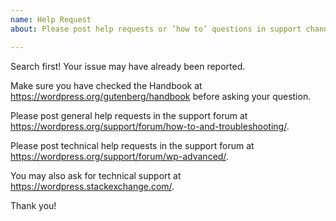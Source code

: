 ```yaml
---
name: Help Request
about: Please post help requests or ‘how to’ questions in support channels first

---
```


Search first! Your issue may have already been reported.

Make sure you have checked the Handbook at https://wordpress.org/gutenberg/handbook before asking your question.

Please post general help requests in the support forum at https://wordpress.org/support/forum/how-to-and-troubleshooting/.

Please post technical help requests in the support forum at https://wordpress.org/support/forum/wp-advanced/. 

You may also ask for technical support at https://wordpress.stackexchange.com/.

Thank you!
